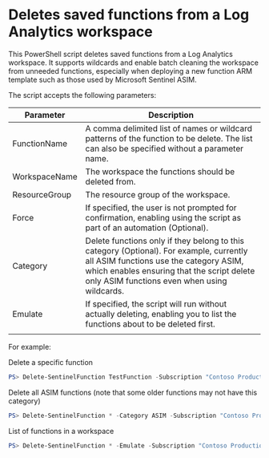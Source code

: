 # Deletes saved functions from a Log Analytics workspace

This PowerShell script deletes saved functions from a Log Analytics workspace. It supports wildcards and enable batch cleaning the workspace from unneeded functions, especially when deploying a new function ARM template such as those used by Microsoft Sentinel ASIM.

The script accepts the following parameters:

| Parameter | Description |
| --------- | ----------- |
| FunctionName | A comma delimited list of names or wildcard patterns of the function to be delete. The list can also be specified without a parameter name. |
| WorkspaceName | The workspace the functions should be deleted from. |
| ResourceGroup | The resource group of the workspace. |
| Force | If specified, the user is not prompted for confirmation, enabling using the script as part of an automation  (Optional). |
| Category | Delete functions only if they belong to this category (Optional). For example, currently all ASIM functions use the category ASIM, which enables ensuring that the script delete only ASIM functions even when using wildcards. |
| Emulate | If specified, the script will run without actually deleting, enabling you to list the functions about to be deleted first. |
|||

For example:

Delete a specific function

``` PowerShell
PS> Delete-SentinelFunction TestFunction -Subscription "Contoso Production" -Workspace contosoc_ws -ResourceGroup soc_rg
```

Delete all ASIM functions (note that some older functions may not have this category)

``` PowerShell
PS> Delete-SentinelFunction * -Category ASIM -Subscription "Contoso Production" -Workspace contosoc_ws -ResourceGroup soc_rg
```

List of functions in a workspace

``` PowerShell
PS> Delete-SentinelFunction * -Emulate -Subscription "Contoso Production" -Workspace contosoc_ws -ResourceGroup soc_rg
```

